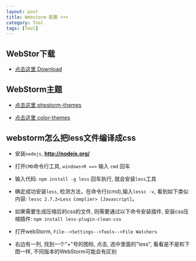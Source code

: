 ```yaml
---
layout: post
title: Webstorm 配置 +++
category: Tool
tags: [Tool]
---
```


## WebStor下载

* [点击这里 Download](http://www.jetbrains.com/webstorm/)


## WebStorm主题

* [点击这里 phpstorm-themes](http://www.phpstorm-themes.com/)

* [点击这里 color-themes](http://color-themes.com/?view=index)


## webstorm怎么把less文件编译成css

* 安装`nodejs`, **http://nodejs.org/**

* 打开`CMD`命令行工具, `windows+R ==>` 输入   `cmd`   回车

* 输入代码:   `npm install -g less`  回车执行, 就会安装`less`工具

* 确定成功安装`less`, 检测方法，在命令行(cmd),输入`lessc -v`, 看到如下类似内容: `lessc 2.7.2<Less Complier> [Javascript]`。

* 如果需要生成压缩后的css的文件, 则需要通过以下命令安装插件, 安装css压缩插件: `npm install less-plugin-clean-css`

* 打开webStorm, `File-->Settings-->Tools-->File Watchers`

* 右边有一列, 找到一个"+"号的图标, 点击, 选中里面的"less", 看看是不是和下图一样, 不同版本的WebStorm可能会有区别